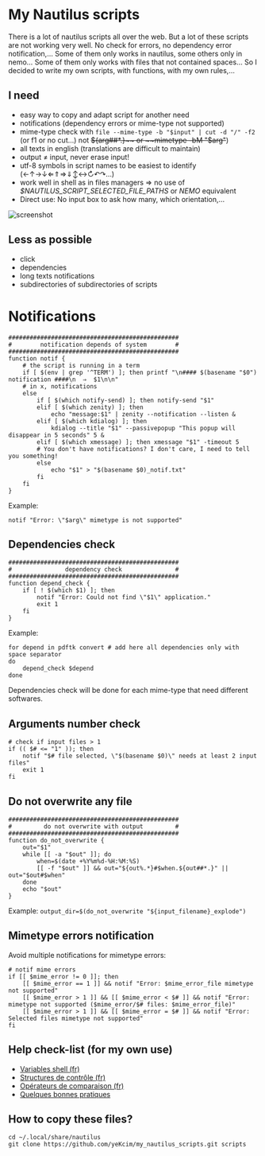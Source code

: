 # My Nautilus scripts

There is a lot of nautilus scripts all over the web. But a lot of these scripts are not working very well. No check for errors, no dependency error notification,… Some of them only works in nautilus, some others only in nemo… Some of them only works with files that not contained spaces… So I decided to write my own scripts, with functions, with my own rules,…

## I need

* easy way to copy and adapt script for another need
* notifications (dependency errors or mime-type not supported)
* mime-type check with `file --mime-type -b "$input" | cut -d "/" -f2` (or f1 or no cut…) not ~~${arg##*.}~~ or ~~mimetype -bM "$arg"~~)
* all texts in english (translations are difficult to maintain)
* output ≠ input, never erase input!
* utf-8 symbols in script names to be easiest to identify (←↑→↓⇐⇑⇒⇓↕↔↻↶↷…)
* work well in shell as in files managers ⇒ no use of *$NAUTILUS_SCRIPT_SELECTED_FILE_PATHS* or *NEMO* equivalent
* Direct use: No input box to ask how many, which orientation,…

![screenshot](https://raw.githubusercontent.com/yeKcim/my_nautilus_scripts/master/screenshot.png)

## Less as possible

* click
* dependencies
* long texts notifications
* subdirectories of subdirectories of scripts

# Notifications

    ################################################
    #        notification depends of system        #
    ################################################
    function notif { 
        # the script is running in a term
        if [ $(env | grep '^TERM') ]; then printf "\n#### $(basename "$0") notification ####\n  ⇒  $1\n\n"
        # in x, notifications
        else
            if [ $(which notify-send) ]; then notify-send "$1"
            elif [ $(which zenity) ]; then
                echo "message:$1" | zenity --notification --listen &
            elif [ $(which kdialog) ]; then
                kdialog --title "$1" --passivepopup "This popup will disappear in 5 seconds" 5 &
            elif [ $(which xmessage) ]; then xmessage "$1" -timeout 5
            # You don't have notifications? I don't care, I need to tell you something!
            else
                echo "$1" > "$(basename $0)_notif.txt"
            fi
        fi
    }

Example:

    notif "Error: \"$arg\" mimetype is not supported"

## Dependencies check

    ################################################
    #               dependency check               #
    ################################################
    function depend_check {
        if [ ! $(which $1) ]; then
            notif "Error: Could not find \"$1\" application."
            exit 1
        fi
    }

Example:

    for depend in pdftk convert # add here all dependencies only with space separator
    do
        depend_check $depend
    done

Dependencies check will be done for each mime-type that need different softwares.

## Arguments number check

    # check if input files > 1
    if (( $# <= "1" )); then 
        notif "$# file selected, \"$(basename $0)\" needs at least 2 input files" 
        exit 1
    fi

## Do not overwrite any file

    ################################################
    #         do not overwrite with output         #
    ################################################
    function do_not_overwrite {
        out="$1"
        while [[ -a "$out" ]]; do
            when=$(date +%Y%m%d-%H:%M:%S)
            [[ -f "$out" ]] && out="${out%.*}#$when.${out##*.}" || out="$out#$when"
        done
        echo "$out"
    }

Example: `output_dir=$(do_not_overwrite "${input_filename}_explode")`

## Mimetype errors notification

Avoid multiple notifications for mimetype errors:

    # notif mime errors
    if [[ $mime_error != 0 ]]; then
        [[ $mime_error == 1 ]] && notif "Error: $mime_error_file mimetype not supported"
        [[ $mime_error > 1 ]] && [[ $mime_error < $# ]] && notif "Error: mimetype not supported ($mime_error/$# files: $mime_error_file)"
        [[ $mime_error > 1 ]] && [[ $mime_error = $# ]] && notif "Error: Selected files mimetype not supported"
    fi

## Help check-list (for my own use)

* [Variables shell (fr)](http://michel.mauny.net/sii/variables-shell.html)
* [Structures de contrôle (fr)](http://aral.iut-rodez.fr/fr/sanchis/enseignement/bash/ar01s10.html)
* [Opérateurs de comparaison (fr)](http://abs.traduc.org/abs-fr/ch07s03.html)
* [Quelques bonnes pratiques](http://ineumann.developpez.com/tutoriels/linux/bash-bonnes-pratiques/)

## How to copy these files?
    cd ~/.local/share/nautilus
    git clone https://github.com/yeKcim/my_nautilus_scripts.git scripts
